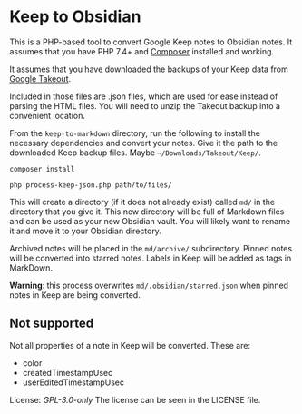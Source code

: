 # Keep to Obsidian

This is a PHP-based tool to convert Google Keep notes to Obsidian notes. It assumes that you have PHP 7.4+ and [Composer](https://getcomposer.org/) installed and working. 

It assumes that you have downloaded the backups of your Keep data from [Google Takeout](https://takeout.google.com/).

Included in those files are .json files, which are used for ease instead of parsing the HTML files. You will need to unzip the Takeout backup into a convenient location.

From the `keep-to-markdown` directory, run the following to install the necessary dependencies and convert your notes.
Give it the path to the downloaded Keep backup files. Maybe `~/Downloads/Takeout/Keep/`.

```
composer install

php process-keep-json.php path/to/files/
```

This will create a directory (if it does not already exist) called `md/` in the directory that you give it. 
This new directory will be full of Markdown files and can be used as your new Obsidian vault. You will likely want to rename it and move it to your Obsidian directory.

Archived notes will be placed in the `md/archive/` subdirectory.
Pinned notes will be converted into starred notes.
Labels in Keep will be added as tags in MarkDown.

**Warning**: this process overwrites `md/.obsidian/starred.json` when pinned notes
in Keep are being converted.

## Not supported

Not all properties of a note in Keep will be converted. These are:

- color
- createdTimestampUsec
- userEditedTimestampUsec


License: *GPL-3.0-only*
The license can be seen in the LICENSE file.
